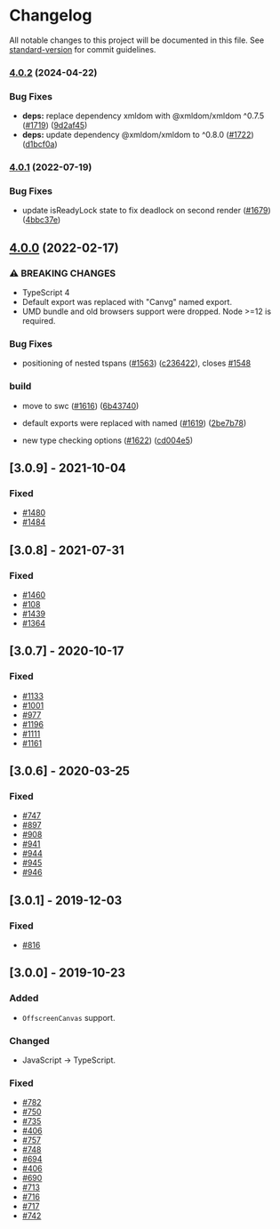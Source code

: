 # Changelog

All notable changes to this project will be documented in this file. See [standard-version](https://github.com/conventional-changelog/standard-version) for commit guidelines.

### [4.0.2](https://github.com/canvg/canvg/compare/v4.0.1...v4.0.2) (2024-04-22)


### Bug Fixes

* **deps:** replace dependency xmldom with @xmldom/xmldom ^0.7.5 ([#1719](https://github.com/canvg/canvg/issues/1719)) ([9d2af45](https://github.com/canvg/canvg/commit/9d2af452eedf1f952999cd5e34fd69a285664804))
* **deps:** update dependency @xmldom/xmldom to ^0.8.0 ([#1722](https://github.com/canvg/canvg/issues/1722)) ([d1bcf0a](https://github.com/canvg/canvg/commit/d1bcf0ab1eafe894f39540940fc841a8c21de339))

### [4.0.1](https://github.com/canvg/canvg/compare/v4.0.0...v4.0.1) (2022-07-19)


### Bug Fixes

* update isReadyLock state to fix deadlock on second render ([#1679](https://github.com/canvg/canvg/issues/1679)) ([4bbc37e](https://github.com/canvg/canvg/commit/4bbc37e4d715cccbf0d4033afbb0ae85d2812fce))

## [4.0.0](https://github.com/canvg/canvg/compare/v3.0.8...v4.0.0) (2022-02-17)


### ⚠ BREAKING CHANGES

* TypeScript 4
* Default export was replaced with "Canvg" named export.
* UMD bundle and old browsers support were dropped. Node >=12 is required.

### Bug Fixes

* positioning of nested tspans ([#1563](https://github.com/canvg/canvg/issues/1563)) ([c236422](https://github.com/canvg/canvg/commit/c2364225f7c1a7677122537f8e0b8e83ed40b4f9)), closes [#1548](https://github.com/canvg/canvg/issues/1548)


### build

* move to swc ([#1616](https://github.com/canvg/canvg/issues/1616)) ([6b43740](https://github.com/canvg/canvg/commit/6b43740b100bef31e64f253bb159fd6bdeaae284))


* default exports were replaced with named ([#1619](https://github.com/canvg/canvg/issues/1619)) ([2be7b78](https://github.com/canvg/canvg/commit/2be7b78aef57b70f4d4eb9fe52a02b2619e0bfa3))
* new type checking options ([#1622](https://github.com/canvg/canvg/issues/1622)) ([cd004e5](https://github.com/canvg/canvg/commit/cd004e5ca121ff1a51f4bd55da6d803d9e95c1f1))

## [3.0.9] - 2021-10-04
### Fixed
- [#1480](https://github.com/canvg/canvg/issues/1480)
- [#1484](https://github.com/canvg/canvg/issues/1484)

## [3.0.8] - 2021-07-31
### Fixed
- [#1460](https://github.com/canvg/canvg/issues/1460)
- [#108](https://github.com/canvg/canvg/issues/108)
- [#1439](https://github.com/canvg/canvg/issues/1439)
- [#1364](https://github.com/canvg/canvg/issues/1364)

## [3.0.7] - 2020-10-17
### Fixed
- [#1133](https://github.com/canvg/canvg/issues/1133)
- [#1001](https://github.com/canvg/canvg/issues/1001)
- [#977](https://github.com/canvg/canvg/issues/977)
- [#1196](https://github.com/canvg/canvg/issues/1196)
- [#1111](https://github.com/canvg/canvg/issues/1111)
- [#1161](https://github.com/canvg/canvg/issues/1161)

## [3.0.6] - 2020-03-25
### Fixed
- [#747](https://github.com/canvg/canvg/issues/747)
- [#897](https://github.com/canvg/canvg/issues/897)
- [#908](https://github.com/canvg/canvg/issues/908)
- [#941](https://github.com/canvg/canvg/issues/941)
- [#944](https://github.com/canvg/canvg/issues/944)
- [#945](https://github.com/canvg/canvg/issues/945)
- [#946](https://github.com/canvg/canvg/issues/946)

## [3.0.1] - 2019-12-03
### Fixed
- [#816](https://github.com/canvg/canvg/issues/816)

## [3.0.0] - 2019-10-23
### Added
- `OffscreenCanvas` support.

### Changed
- JavaScript -> TypeScript.

### Fixed
- [#782](https://github.com/canvg/canvg/issues/782)
- [#750](https://github.com/canvg/canvg/issues/750)
- [#735](https://github.com/canvg/canvg/issues/735)
- [#406](https://github.com/canvg/canvg/issues/406)
- [#757](https://github.com/canvg/canvg/issues/757)
- [#748](https://github.com/canvg/canvg/issues/748)
- [#694](https://github.com/canvg/canvg/issues/694)
- [#406](https://github.com/canvg/canvg/issues/406)
- [#690](https://github.com/canvg/canvg/issues/690)
- [#713](https://github.com/canvg/canvg/issues/713)
- [#716](https://github.com/canvg/canvg/pull/716)
- [#717](https://github.com/canvg/canvg/issues/717)
- [#742](https://github.com/canvg/canvg/pull/742)
